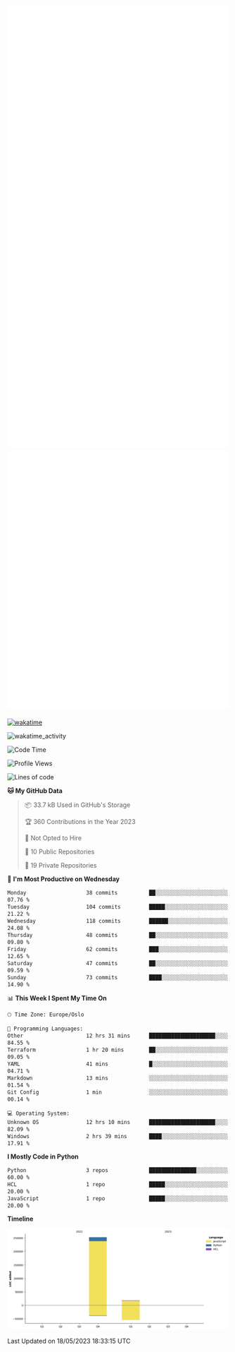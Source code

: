 ![Metrics](/metrics.svg)![Additional metrics](metrics.additional.svg)
----------------------------------------------------------------------------------------------------------------------------------------------------

[![wakatime](https://wakatime.com/badge/user/139c3dc8-b99d-475a-b6b4-e7663d03add8.svg)](https://wakatime.com/@139c3dc8-b99d-475a-b6b4-e7663d03add8)

![wakatime_activity](https://wakatime.com/share/@merca/d0fb6363-0f77-40ae-9525-9b9347ed2e36.svg)

<!--START_SECTION:waka-->
![Code Time](http://img.shields.io/badge/Code%20Time-6%2C644%20hrs%2053%20mins-blue)

![Profile Views](http://img.shields.io/badge/Profile%20Views-3-blue)

![Lines of code](https://img.shields.io/badge/From%20Hello%20World%20I%27ve%20Written-270.4%20thousand%20lines%20of%20code-blue)

**🐱 My GitHub Data** 

> 📦 33.7 kB Used in GitHub's Storage 
 > 
> 🏆 360 Contributions in the Year 2023
 > 
> 🚫 Not Opted to Hire
 > 
> 📜 10 Public Repositories 
 > 
> 🔑 19 Private Repositories 
 > 
📅 **I'm Most Productive on Wednesday** 

```text
Monday                   38 commits          ██░░░░░░░░░░░░░░░░░░░░░░░   07.76 % 
Tuesday                  104 commits         █████░░░░░░░░░░░░░░░░░░░░   21.22 % 
Wednesday                118 commits         ██████░░░░░░░░░░░░░░░░░░░   24.08 % 
Thursday                 48 commits          ██░░░░░░░░░░░░░░░░░░░░░░░   09.80 % 
Friday                   62 commits          ███░░░░░░░░░░░░░░░░░░░░░░   12.65 % 
Saturday                 47 commits          ██░░░░░░░░░░░░░░░░░░░░░░░   09.59 % 
Sunday                   73 commits          ████░░░░░░░░░░░░░░░░░░░░░   14.90 % 
```


📊 **This Week I Spent My Time On** 

```text
🕑︎ Time Zone: Europe/Oslo

💬 Programming Languages: 
Other                    12 hrs 31 mins      █████████████████████░░░░   84.55 % 
Terraform                1 hr 20 mins        ██░░░░░░░░░░░░░░░░░░░░░░░   09.05 % 
YAML                     41 mins             █░░░░░░░░░░░░░░░░░░░░░░░░   04.71 % 
Markdown                 13 mins             ░░░░░░░░░░░░░░░░░░░░░░░░░   01.54 % 
Git Config               1 min               ░░░░░░░░░░░░░░░░░░░░░░░░░   00.14 % 

💻 Operating System: 
Unknown OS               12 hrs 10 mins      █████████████████████░░░░   82.09 % 
Windows                  2 hrs 39 mins       ████░░░░░░░░░░░░░░░░░░░░░   17.91 % 
```

**I Mostly Code in Python** 

```text
Python                   3 repos             ███████████████░░░░░░░░░░   60.00 % 
HCL                      1 repo              █████░░░░░░░░░░░░░░░░░░░░   20.00 % 
JavaScript               1 repo              █████░░░░░░░░░░░░░░░░░░░░   20.00 % 
```



**Timeline**

![Lines of Code chart](https://raw.githubusercontent.com/merca/merca/current/assets/bar_graph.png)


 Last Updated on 18/05/2023 18:33:15 UTC
<!--END_SECTION:waka-->
